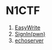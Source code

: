 # N1CTF

1. [EasyWrite](https://blog.harshkhuha.in/writeups/N1CTF/EasyWrite/)
2. [SignIn(pwn)](https://blog.harshkhuha.in/writeups/N1CTF/SignIn(pwn))
3. [echoserver](https://blog.harshkhuha.in/writeups/N1CTF/echoserver/)

